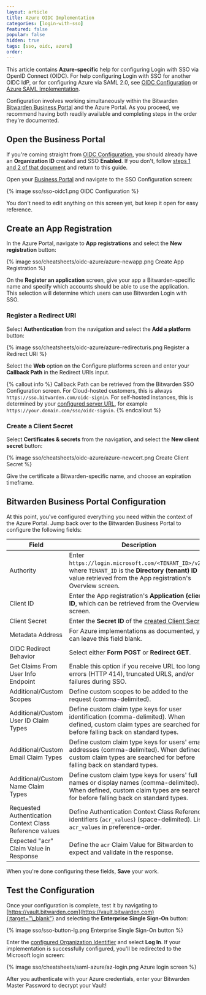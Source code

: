 ```yaml
---
layout: article
title: Azure OIDC Implementation
categories: [login-with-sso]
featured: false
popular: false
hidden: true
tags: [sso, oidc, azure]
order:
---
```


This article contains **Azure-specific** help for configuring Login with SSO via OpenID Connect (OIDC). For help configuring Login with SSO for another OIDC IdP, or for configuring Azure via SAML 2.0, see [OIDC Configuration]({{site.baseurl}}/article/configure-sso-oidc/) or [Azure SAML Implementation]({{site.baseurl}}/article/saml-azure/).

Configuration involves working simultaneously within the Bitwarden [Bitwarden Business Portal]({{site.baseurl}}/article/about-business-portal/) and the Azure Portal. As you proceed, we recommend having both readily available and completing steps in the order they're documented.

## Open the Business Portal

If you're coming straight from [OIDC Configuration]({{site.baseurl}}/article/configure-sso-oidc/), you should already have an **Organization ID** created and SSO **Enabled**. If you don't, follow [steps 1 and 2 of that document]({{site.baseurl}}/article/configure-sso-oidc/) and return to this guide.

Open your [Business Portal]({{site.baseurl}}/article/about-business-portal/) and navigate to the SSO Configuration screen:

{% image sso/sso-oidc1.png OIDC Configuration %}

You don't need to edit anything on this screen yet, but keep it open for easy reference.

## Create an App Registration

In the Azure Portal, navigate to **App registrations** and select the **New registration** button:

{% image sso/cheatsheets/oidc-azure/azure-newapp.png Create App Registration %}

On the **Register an application** screen, give your app a Bitwarden-specific name and specify which accounts should be able to use the application. This selection will determine which users can use Bitwarden Login with SSO.

### Register a Redirect URI

Select **Authentication** from the navigation and select the **Add a platform** button:

{% image sso/cheatsheets/oidc-azure/azure-redirecturis.png Register a Redirect URI %}

Select the **Web** option on the Configure platforms screen and enter your **Callback Path** in the Redirect URIs input.

{% callout info %}
Callback Path can be retrieved from the Bitwarden SSO Configuration screen. For Cloud-hosted customers, this is always `https://sso.bitwarden.com/oidc-signin`. For self-hosted instances, this is determined by your [configured server URL]({{site.baseurl}}/article/install-on-premise/#configure-your-domain), for example `https://your.domain.com/sso/oidc-signin`.
{% endcallout %}

### Create a Client Secret

Select **Certificates & secrets** from the navigation, and select the **New client secret** button:

{% image sso/cheatsheets/oidc-azure/azure-newcert.png Create Client Secret %}

Give the certificate a Bitwarden-specific name, and choose an expiration timeframe.



## Bitwarden Business Portal Configuration

At this point, you've configured everything you need within the context of the Azure Portal. Jump back over to the Bitwarden Business Portal to configure the following fields:

|Field|Description|
|-----|-----------|
|Authority|Enter `https://login.microsoft.com/<TENANT_ID>/v2.0`, where `TENANT_ID` is the **Directory (tenant) ID** value retrieved from the App registration's Overview screen.|
|Client ID|Enter the App registration's **Application (client) ID**, which can be retrieved from the Overview screen.|
|Client Secret|Enter the **Secret ID** of the [created Client Secret](#create-a-client-secret).|
|Metadata Address|For Azure implementations as documented, you can leave this field blank.|
|OIDC Redirect Behavior|Select either **Form POST** or **Redirect GET**.|
|Get Claims From User Info Endpoint|Enable this option if you receive URL too long errors (HTTP 414), truncated URLS, and/or failures during SSO.|
|Additional/Custom Scopes|Define custom scopes to be added to the request (comma-delimited). |
|Additional/Custom User ID Claim Types|Define custom claim type keys for user identification (comma-delimited). When defined, custom claim types are searched for before falling back on standard types.|
|Additional/Custom Email Claim Types|Define custom claim type keys for users' email addresses (comma-delimited). When defined, custom claim types are searched for before falling back on standard types.|
|Additional/Custom Name Claim Types|Define custom claim type keys for users' full names or display names (comma-delimited). When defined, custom claim types are searched for before falling back on standard types.|
|Requested Authentication Context Class Reference values|Define Authentication Context Class Reference identifiers (`acr_values`) (space-delimited). List `acr_values` in preference-order.|
|Expected "acr" Claim Value in Response|Define the `acr` Claim Value for Bitwarden to expect and validate in the response.|

When you're done configuring these fields, **Save** your work.

## Test the Configuration

Once your configuration is complete, test it by navigating to [https://vault.bitwarden.com](https://vault.bitwarden.com){:target="\_blank"} and selecting the **Enterprise Single Sign-On** button:

{% image sso/sso-button-lg.png Enterprise Single Sign-On button %}

Enter the [configured Organization Identifier]({{site.baseurl}}/article/configure-sso-saml/#step-1-enabling-login-with-sso) and select **Log In**. If your implementation is successfully configured, you'll be redirected to the Microsoft login screen:

{% image sso/cheatsheets/saml-azure/az-login.png Azure login screen %}

After you authenticate with your Azure credentials, enter your Bitwarden Master Password to decrypt your Vault!
